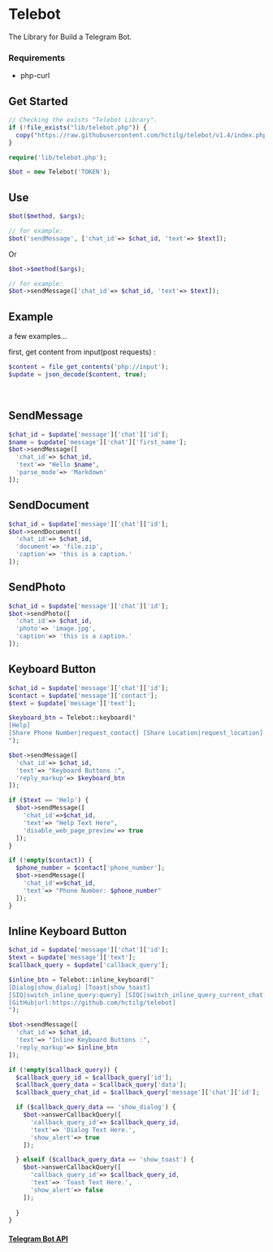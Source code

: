 # Telebot

The Library for Build a Telegram Bot.

### Requirements
+ php-curl  <!-- sudo apt-get install php-curl -->

## Get Started

```php
// Checking the exists "Telebot Library".
if (!file_exists("lib/telebot.php")) {
  copy("https://raw.githubusercontent.com/hctilg/telebot/v1.4/index.php", "lib/telebot.php");
}

require('lib/telebot.php');

$bot = new Telebot('TOKEN');
```

## Use

```php
$bot($method, $args);

// for example: 
$bot('sendMessage', ['chat_id'=> $chat_id, 'text'=> $text]);
```

 Or

```php
$bot->$method($args);

// for example: 
$bot->sendMessage(['chat_id'=> $chat_id, 'text'=> $text]);
```

## Example

a few examples...

first, get content from input(post requests) :
```php
$content = file_get_contents('php://input');
$update = json_decode($content, true);
```

<br>

## SendMessage
```php
$chat_id = $update['message']['chat']['id'];
$name = $update['message']['chat']['first_name'];
$bot->sendMessage([
  'chat_id'=> $chat_id,
  'text'=> "Hello $name",
  'parse_mode'=> 'Markdown'
]);
```

## SendDocument
```php
$chat_id = $update['message']['chat']['id'];
$bot->sendDocument([
  'chat_id'=> $chat_id,
  'document'=> 'file.zip',
  'caption'=> 'this is a caption.'
]);
```

## SendPhoto
```php
$chat_id = $update['message']['chat']['id'];
$bot->sendPhoto([
  'chat_id'=> $chat_id,
  'photo'=> 'image.jpg',
  'caption'=> 'this is a caption.'
]);
```

## Keyboard Button
```php
$chat_id = $update['message']['chat']['id'];
$contact = $update['message']['contact'];
$text = $update['message']['text'];

$keyboard_btn = Telebot::keyboard("
[Help]
[Share Phone Number|request_contact] [Share Location|request_location]
");

$bot->sendMessage([
  'chat_id'=> $chat_id,
  'text'=> "Keyboard Buttons :",
  'reply_markup'=> $keyboard_btn
]);

if ($text == 'Help') {
  $bot->sendMessage([
    'chat_id'=>$chat_id,
    'text'=> "Help Text Here",
    'disable_web_page_preview'=> true
  ]);
}

if (!empty($contact)) {
  $phone_number = $contact['phone_number'];
  $bot->sendMessage([
    'chat_id'=>$chat_id,
    'text'=> "Phone Number: $phone_number"
  ]);
}
```

## Inline Keyboard Button
```php
$chat_id = $update['message']['chat']['id'];
$text = $update['message']['text'];
$callback_query = $update['callback_query'];

$inline_btn = Telebot::inline_keyboard("
[Dialog|show_dialog] [Toast|show_toast]
[SIQ|switch_inline_query:query] [SIQC|switch_inline_query_current_chat:query]
[GitHub|url:https://github.com/hctilg/telebot]
");

$bot->sendMessage([
  'chat_id'=> $chat_id,
  'text'=> "Inline Keyboard Buttons :",
  'reply_markup'=> $inline_btn
]);

if (!empty($callback_query)) {
  $callback_query_id = $callback_query['id'];
  $callback_query_data = $callback_query['data'];
  $callback_query_chat_id = $callback_query['message']['chat']['id'];

  if ($callback_query_data == 'show_dialog') {
    $bot->answerCallbackQuery([
      'callback_query_id'=> $callback_query_id,
      'text'=> 'Dialog Text Here.',
      'show_alert'=> true
    ]);

  } elseif ($callback_query_data == 'show_toast') {
    $bot->answerCallbackQuery([
      'callback_query_id'=> $callback_query_id,
      'text'=> 'Toast Text Here.',
      'show_alert'=> false
    ]);
    
  }
}
```

#### [Telegram Bot API](https://core.telegram.org/bots/api)
